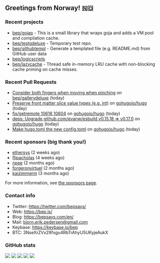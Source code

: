 ## Greetings from Norway! 🇳🇴

### Recent projects

- [bep/gojap](https://github.com/bep/gojap) - This is a small library that wraps goja and adds a VM pool and compilation cache.
- [bep/testgdeluxe](https://github.com/bep/testgdeluxe) - Temporary test repo.
- [bep/githubtempl](https://github.com/bep/githubtempl) - Generate a templated file (e.g. README.md) from GitHub user data
- [bep/logicscripts](https://github.com/bep/logicscripts)
- [bep/lazycache](https://github.com/bep/lazycache) - Thread safe in-memory LRU cache with non-blocking cache priming on cache misses.

### Recent Pull Requests

- [Consider both fingers when moving when pinching](https://github.com/bep/gallerydeluxe/pull/12) on [bep/gallerydeluxe](https://github.com/bep/gallerydeluxe) (today)
- [Preserve front matter slice value types (e.g. int)](https://github.com/gohugoio/hugo/pull/10625) on [gohugoio/hugo](https://github.com/gohugoio/hugo) (today)
- [fix/getremote 10616 10604](https://github.com/gohugoio/hugo/pull/10623) on [gohugoio/hugo](https://github.com/gohugoio/hugo) (today)
- [deps: Upgrade github.com/evanw/esbuild v0.15.18 =&gt; v0.17.0](https://github.com/gohugoio/hugo/pull/10622) on [gohugoio/hugo](https://github.com/gohugoio/hugo) (today)
- [Make hugo.toml the new config.toml](https://github.com/gohugoio/hugo/pull/10621) on [gohugoio/hugo](https://github.com/gohugoio/hugo) (today)

### Recent sponsors (big thank you!)

- [ethersys](https://github.com/ethersys) (2 weeks ago)
- [flipacholas](https://github.com/flipacholas) (4 weeks ago)
- [npee](https://github.com/npee) (2 months ago)
- [forgeronvirtuel](https://github.com/forgeronvirtuel) (2 months ago)
- [kaizimmerm](https://github.com/kaizimmerm) (3 months ago)

For more information, see [the sponsors page](https://github.com/sponsors/bep/).

### Contact info
- Twitter: https://twitter.com/bepsays/
- Web: https://bep.is/
- Blog: https://bepsays.com/en/
- Mail: bjorn.erik.pedersen@gmail.com
- Keybase: https://keybase.io/bep
- BTC: 3NseXrZVx29fxgu4RbTrAhyU5UKyjeAukX


### GitHub stats

![](https://github-profile-summary-cards.vercel.app/api/cards/profile-details?username=bep&theme=github)
![](https://github-profile-summary-cards.vercel.app/api/cards/repos-per-language?username=bep&theme=github)
![](https://github-profile-summary-cards.vercel.app/api/cards/most-commit-language?username=bep&theme=github)
![](https://github-profile-summary-cards.vercel.app/api/cards/stats?username=bep&theme=github)
![](https://github-profile-summary-cards.vercel.app/api/cards/productive-time?username=bep&theme=github)
